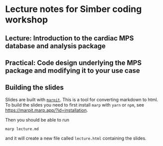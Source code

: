 # Lecture notes for Simber coding workshop

## Lecture: Introduction to the cardiac MPS database and analysis package

## Practical: Code design underlying the MPS package and modifying it to your use case

## Building the slides

Slides are built with [`marpit`](https://marpit.marp.app). This is a tool for converting markdown to html.
To build the slides you need to first install `marp` with `yarn` or `npm`, see <https://marpit.marp.app/?id=installation>.

Then you should be able to run
```
marp lecture.md
```
and it will create a new file called `lecture.html` containing the slides. 